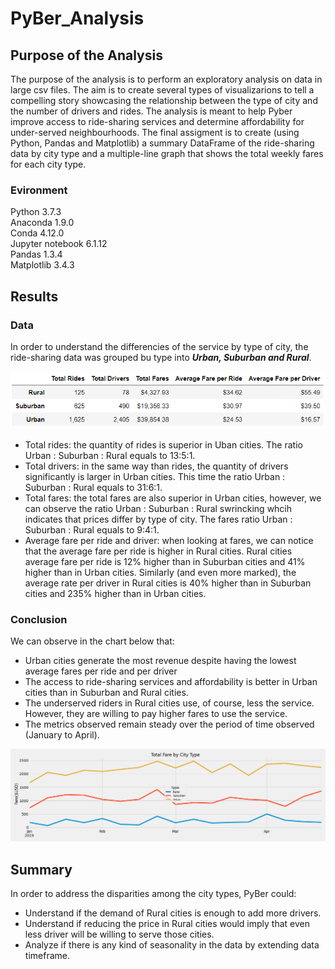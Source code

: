 # PyBer_Analysis
## Purpose of the Analysis
The purpose of the analysis is to perform an exploratory analysis on data in large csv files. The aim is to create several types of visualizarions to tell a compelling story showcasing the relationship between the type of city and the number of drivers and rides. The analysis is meant to help Pyber improve access to ride-sharing services and determine affordability for under-served neighbourhoods.
The final assigment is to create (using Python, Pandas and Matplotlib) a summary DataFrame of the ride-sharing data by city type and a multiple-line graph that shows the total weekly fares for each city type.

### Evironment
Python 3.7.3  
Anaconda 1.9.0  
Conda 4.12.0  
Jupyter notebook 6.1.12  
Pandas 1.3.4  
Matplotlib 3.4.3  

## Results
### Data
In order to understand the differencies of the service by type of city, the ride-sharing data was grouped bu type into ***Urban, Suburban and Rural***.
 
![ridesharing data by type](https://github.com/MarcoFernandez14/PyBer_Analysis/blob/main/analysis/Ridesharing%20data%20by%20type.png)  

* Total rides: the quantity of rides is superior in Uban cities. The ratio Urban : Suburban  : Rural equals to 13:5:1.    
* Total drivers: in the same way than rides, the quantity of drivers significantly is larger in Urban cities. This time the ratio Urban : Suburban  : Rural equals to 31:6:1.   
* Total fares: the total fares are also superior in Urban cities, however, we can observe the ratio Urban : Suburban  : Rural swrincking whcih indicates that prices differ by type of city. The fares ratio Urban : Suburban  : Rural equals to 9:4:1.
* Average fare per ride and driver: when looking at fares, we can notice that the average fare per ride is higher in Rural cities. Rural cities average fare per ride is 12% higher than in Suburban cities and 41% higher than in Urban cities. Similarly (and even more marked), the average rate per driver in Rural cities is 40% higher than in Suburban cities and 235% higher than in Urban cities.

### Conclusion
We can observe in the chart below that:
- Urban cities generate the most revenue despite having the lowest average fares per ride and per driver
- The access to ride-sharing services and affordability is better in Urban cities than in Suburban and Rural cities.
- The underserved riders in Rural cities use, of course, less the service. However, they are willing to pay higher fares to use the service. 
- The metrics observed remain steady over the period of time observed (January to April).

![fare summary](https://github.com/MarcoFernandez14/PyBer_Analysis/blob/main/analysis/PyBer_fare_summary.png)  

## Summary
In order to address the disparities among the city types, PyBer could:
* Understand if the demand of Rural cities is enough to add more drivers.
* Understand if reducing the price in Rural cities would imply that even less driver will be willing to serve those cities.
* Analyze if there is any kind of seasonality in the data by extending data timeframe. 
